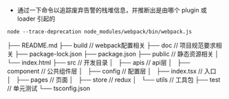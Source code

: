 - 通过一下命令以追踪废弃告警的栈堆信息，并推断出是由哪个 plugin 或 loader 引起的
```Shell
node --trace-deprecation node_modules/webpack/bin/webpack.js
```

├── README.md 
├── build // webpack配置相关
├── doc // 项目规范要求相关
├── package-lock.json
├── package.json
├── public  // 静态资源相关
│   └── index.html
├── src // 开发目录
│   ├── apis  // api层
│   ├── component // 公共组件层
│   ├── config  // 配置层
│   ├── index.tsx // 入口
│   ├── pages // 页面
│   ├── store // redux
│   └── utils // 工具包
├── test  // 单元测试
└── tsconfig.json
